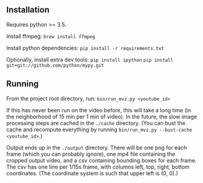 ## Installation

Requires python >= 3.5.

Install ffmpeg:
`brew install ffmpeg`

Install python dependencies:
`pip install -r requirements.txt`

Optionally, install extra dev tools:
`pip install ipython`
`pip install git+git://github.com/python/mypy.git`

## Running

From the project root directory, run:
`bin/run_mvz.py <youtube_id>`

If this has never been run on the video before, this will take a long time (in
the neighborhood of 15 min per 1 min of video).  In the future, the slow image
processing steps are cached in the `./cache` directory.  (You can bust the
cache and recompute everything by running `bin/run_mvz.py --bust-cache
<youtube_id>`.)

Output ends up in the `./output` directory.  There will be one png for each
frame (which you can probably ignore), one mp4 file containing the cropped
output video, and a csv containing bounding boxes for each frame.  The csv has
one line per 1/15s frame, with columns left, top, right, bottom coordinates.
(The coordinate system is such that upper left is (0, 0).)
